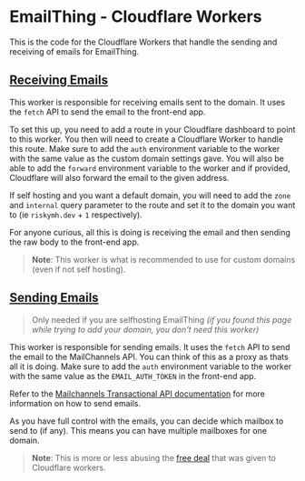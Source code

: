 # EmailThing - Cloudflare Workers

This is the code for the Cloudflare Workers that handle the sending and receiving of emails for EmailThing.

## [Receiving Emails](./receiving-emails.js)

This worker is responsible for receiving emails sent to the domain. It uses the `fetch` API to send the email to the front-end app.

To set this up, you need to add a route in your Cloudflare dashboard to point to this worker. You then will need to create a Cloudflare Worker to handle this route. Make sure to add the `auth` environment variable to the worker with the same value as the custom domain settings gave. You will also be able to add the `forward` environment variable to the worker and if provided, Cloudflare will also forward the email to the given address. 

If self hosting and you want a default domain, you will need to add the `zone` and `internal` query parameter to the route and set it to the domain you want to (ie `riskymh.dev` + `1` respectively).

For anyone curious, all this is doing is receiving the email and then sending the raw body to the front-end app.

> **Note**: This worker is what is recommended to use for custom domains (even if not self hosting).

## [Sending Emails](./sending-emails.js)

> Only needed if you are selfhosting EmailThing 
> *(if you found this page while trying to add your domain, you don't need this worker)*

This worker is responsible for sending emails. It uses the `fetch` API to send the email to the MailChannels API. You can think of this as a proxy as thats all it is doing. Make sure to add the `auth` environment variable to the worker with the same value as the `EMAIL_AUTH_TOKEN` in the front-end app.

Refer to the [Mailchannels Transactional API documentation](https://api.mailchannels.net/tx/v1/documentation) for more information on how to send emails.

As you have full control with the emails, you can decide which mailbox to send to (if any). This means you can have multiple mailboxes for one domain.

> **Note**: This is more or less abusing the [free deal](https://blog.cloudflare.com/sending-email-from-workers-with-mailchannels) that was given to Cloudflare workers.
